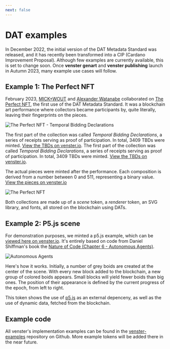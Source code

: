 ```yaml
---
next: false
---
```


# DAT examples

In December 2022, the initial version of the DAT Metadata Standard was released, and it has recently been transformed into a CIP (Cardano Improvement Proposal). Although few examples are currently available, this is set to change soon. Once **venster genart** and **venster publishing** launch in Autumn 2023, many example use cases will follow.

## Example 1: **The Perfect NFT**

February 2023, [MICK+WOUT](https://mick-wout.com/) and [Alexander Watanabe](https://twitter.com/monad_alexander/) collaborated on [The Perfect NFT](https://theperfectnft.art/), the first use of the DAT Metadata Standard. It was a blockchain art performance where collectors became participants by, quite literally, leaving their fingerprints on the pieces.

![The Perfect NFT - Temporal Bidding Declarations](/dats/examples/tpn-tbd-banner-fs8.png)

The first part of the collection was called _Temporal Bidding Declarations_, a series of receipts serving as proof of participation. In total, 3409 TBDs were minted. [View the TBDs on venster.io](https://venster.io/policies/5120000fd4f7584a4ff2b2f5fe71f735f84315106dd6014ac581baa5/assets).
The first part of the collection was called _Temporal Bidding Declarations_, a series of receipts serving as proof of participation. In total, 3409 TBDs were minted. [View the TBDs on venster.io](https://venster.io/policies/5120000fd4f7584a4ff2b2f5fe71f735f84315106dd6014ac581baa5/assets).

The actual pieces were minted after the performance. Each composition is derived from a number between 0 and 511, representing a binary value. [View the pieces on venster.io](https://venster.io/policies/51211110add284b78cff66364ea4997f8612b91ee07d8a2339d7cb0b/assets)

![The Perfect NFT](/dats/examples/tpb-banner-fs8.png)

Both collections are made up of a _scene_ token, a _renderer_ token, an SVG library, and fonts, all stored on the blockchain using DATs.

## Example 2: **P5.js scene**

For demonstration purposes, we minted a p5.js example, which can be [viewed here on venster.io](https://venster.io/assets/asset1mtku0ddylzrqu7tzmll3q9zq62t28vfkn8rvp3). It's entirely based on code from Daniel Shiffman's book the [Nature of Code (Chapter 6 - Autonomous Agents)](https://natureofcode.com/book/chapter-6-autonomous-agents/).

![Autonomous Agents](/dats/examples/p5js-flock.png)

Here's how it works. Initially, a number of grey boids are created at the center of the scene. With every new block added to the blockchain, a new group of colored boids appears. Small blocks will yield fewer boids than big ones. The position of their appearance is defined by the current progress of the epoch, from left to right.

This token shows the use of [p5.js](https://p5js.org/) as an external depenceny, as well as the use of dynamic data, fetched from the blockchain.

## Example code

All venster's implementation examples can be found in the [venster-examples](https://github.com/venster-io/venster-examples) repository on Github. More example tokens will be added there in the near future.
